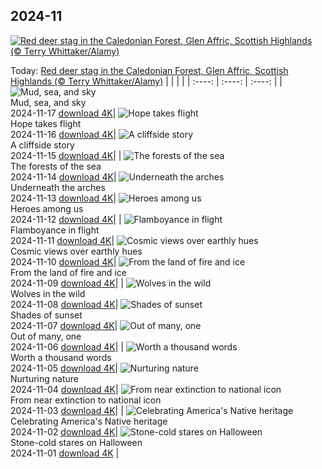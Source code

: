 ## 2024-11
[![Red deer stag in the Caledonian Forest, Glen Affric, Scottish Highlands (© Terry Whittaker/Alamy)](https://cn.bing.com/th?id=OHR.RedStag_EN-US3910525623_UHD.jpg&w=1000)](https://cn.bing.com/th?id=OHR.RedStag_EN-US3910525623_UHD.jpg&pid=hp&w=3840&h=2160&rs=1&c=4)

Today: [Red deer stag in the Caledonian Forest, Glen Affric, Scottish Highlands (© Terry Whittaker/Alamy)](https://cn.bing.com/th?id=OHR.RedStag_EN-US3910525623_UHD.jpg&pid=hp&w=3840&h=2160&rs=1&c=4)
  |      |      |      |
| :----: | :----: | :----: |
| ![Mud, sea, and sky](https://cn.bing.com/th?id=OHR.FrieslandNetherlands_EN-US3770890281_UHD.jpg&pid=hp&w=384&h=216&rs=1&c=4) <br/> Mud, sea, and sky <br/> 2024-11-17  [download 4K](https://cn.bing.com/th?id=OHR.FrieslandNetherlands_EN-US3770890281_UHD.jpg&pid=hp&w=3840&h=2160&rs=1&c=4)| ![Hope takes flight](https://cn.bing.com/th?id=OHR.YiPengLanterns_EN-US2889801198_UHD.jpg&pid=hp&w=384&h=216&rs=1&c=4) <br/> Hope takes flight <br/> 2024-11-16  [download 4K](https://cn.bing.com/th?id=OHR.YiPengLanterns_EN-US2889801198_UHD.jpg&pid=hp&w=3840&h=2160&rs=1&c=4)| ![A cliffside story](https://cn.bing.com/th?id=OHR.ManarolaItaly_EN-US4826543395_UHD.jpg&pid=hp&w=384&h=216&rs=1&c=4) <br/> A cliffside story <br/> 2024-11-15  [download 4K](https://cn.bing.com/th?id=OHR.ManarolaItaly_EN-US4826543395_UHD.jpg&pid=hp&w=3840&h=2160&rs=1&c=4)|
| ![The forests of the sea](https://cn.bing.com/th?id=OHR.KelpForest_EN-US4745308334_UHD.jpg&pid=hp&w=384&h=216&rs=1&c=4) <br/> The forests of the sea <br/> 2024-11-14  [download 4K](https://cn.bing.com/th?id=OHR.KelpForest_EN-US4745308334_UHD.jpg&pid=hp&w=3840&h=2160&rs=1&c=4)| ![Underneath the arches](https://cn.bing.com/th?id=OHR.CoveArch_EN-US4653050772_UHD.jpg&pid=hp&w=384&h=216&rs=1&c=4) <br/> Underneath the arches <br/> 2024-11-13  [download 4K](https://cn.bing.com/th?id=OHR.CoveArch_EN-US4653050772_UHD.jpg&pid=hp&w=3840&h=2160&rs=1&c=4)| ![Heroes among us](https://cn.bing.com/th?id=OHR.VeteranReflections_EN-US4567357121_UHD.jpg&pid=hp&w=384&h=216&rs=1&c=4) <br/> Heroes among us <br/> 2024-11-12  [download 4K](https://cn.bing.com/th?id=OHR.VeteranReflections_EN-US4567357121_UHD.jpg&pid=hp&w=3840&h=2160&rs=1&c=4)|
| ![Flamboyance in flight](https://cn.bing.com/th?id=OHR.YucatanFlamingos_EN-US4470232432_UHD.jpg&pid=hp&w=384&h=216&rs=1&c=4) <br/> Flamboyance in flight <br/> 2024-11-11  [download 4K](https://cn.bing.com/th?id=OHR.YucatanFlamingos_EN-US4470232432_UHD.jpg&pid=hp&w=3840&h=2160&rs=1&c=4)| ![Cosmic views over earthly hues](https://cn.bing.com/th?id=OHR.MoroccoMilkyWay_EN-US4411505209_UHD.jpg&pid=hp&w=384&h=216&rs=1&c=4) <br/> Cosmic views over earthly hues <br/> 2024-11-10  [download 4K](https://cn.bing.com/th?id=OHR.MoroccoMilkyWay_EN-US4411505209_UHD.jpg&pid=hp&w=3840&h=2160&rs=1&c=4)| ![From the land of fire and ice](https://cn.bing.com/th?id=OHR.GlacialRivers_EN-US4356459123_UHD.jpg&pid=hp&w=384&h=216&rs=1&c=4) <br/> From the land of fire and ice <br/> 2024-11-09  [download 4K](https://cn.bing.com/th?id=OHR.GlacialRivers_EN-US4356459123_UHD.jpg&pid=hp&w=3840&h=2160&rs=1&c=4)|
| ![Wolves in the wild](https://cn.bing.com/th?id=OHR.CanadaWolves_EN-US4285635290_UHD.jpg&pid=hp&w=384&h=216&rs=1&c=4) <br/> Wolves in the wild <br/> 2024-11-08  [download 4K](https://cn.bing.com/th?id=OHR.CanadaWolves_EN-US4285635290_UHD.jpg&pid=hp&w=3840&h=2160&rs=1&c=4)| ![Shades of sunset](https://cn.bing.com/th?id=OHR.ShiShiBeach_EN-US4231457607_UHD.jpg&pid=hp&w=384&h=216&rs=1&c=4) <br/> Shades of sunset <br/> 2024-11-07  [download 4K](https://cn.bing.com/th?id=OHR.ShiShiBeach_EN-US4231457607_UHD.jpg&pid=hp&w=3840&h=2160&rs=1&c=4)| ![Out of many, one](https://cn.bing.com/th?id=OHR.DCSunrise_EN-US2459275186_UHD.jpg&pid=hp&w=384&h=216&rs=1&c=4) <br/> Out of many, one <br/> 2024-11-06  [download 4K](https://cn.bing.com/th?id=OHR.DCSunrise_EN-US2459275186_UHD.jpg&pid=hp&w=3840&h=2160&rs=1&c=4)|
| ![Worth a thousand words](https://cn.bing.com/th?id=OHR.CumbriaAutumn_EN-US4102686749_UHD.jpg&pid=hp&w=384&h=216&rs=1&c=4) <br/> Worth a thousand words <br/> 2024-11-05  [download 4K](https://cn.bing.com/th?id=OHR.CumbriaAutumn_EN-US4102686749_UHD.jpg&pid=hp&w=3840&h=2160&rs=1&c=4)| ![Nurturing nature](https://cn.bing.com/th?id=OHR.YucatanBiosphere_EN-US4019968428_UHD.jpg&pid=hp&w=384&h=216&rs=1&c=4) <br/> Nurturing nature <br/> 2024-11-04  [download 4K](https://cn.bing.com/th?id=OHR.YucatanBiosphere_EN-US4019968428_UHD.jpg&pid=hp&w=3840&h=2160&rs=1&c=4)| ![From near extinction to national icon](https://cn.bing.com/th?id=OHR.BisonYellowstone_EN-US4259322652_UHD.jpg&pid=hp&w=384&h=216&rs=1&c=4) <br/> From near extinction to national icon <br/> 2024-11-03  [download 4K](https://cn.bing.com/th?id=OHR.BisonYellowstone_EN-US4259322652_UHD.jpg&pid=hp&w=3840&h=2160&rs=1&c=4)|
| ![Celebrating America's Native heritage](https://cn.bing.com/th?id=OHR.HovenweepRuins_EN-US3883549583_UHD.jpg&pid=hp&w=384&h=216&rs=1&c=4) <br/> Celebrating America's Native heritage <br/> 2024-11-02  [download 4K](https://cn.bing.com/th?id=OHR.HovenweepRuins_EN-US3883549583_UHD.jpg&pid=hp&w=3840&h=2160&rs=1&c=4)| ![Stone-cold stares on Halloween](https://cn.bing.com/th?id=OHR.GargoyleParis_EN-US4049828558_UHD.jpg&pid=hp&w=384&h=216&rs=1&c=4) <br/> Stone-cold stares on Halloween <br/> 2024-11-01  [download 4K](https://cn.bing.com/th?id=OHR.GargoyleParis_EN-US4049828558_UHD.jpg&pid=hp&w=3840&h=2160&rs=1&c=4) |